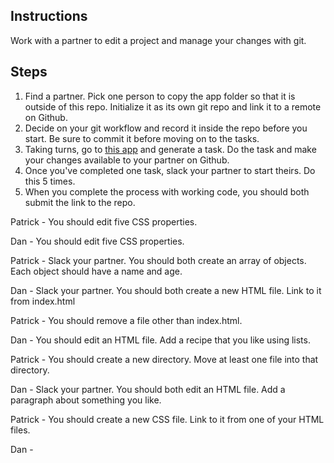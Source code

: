 ## Instructions

Work with a partner to edit a project and manage your changes with git.

## Steps

1. Find a partner. Pick one person to copy the app folder so that it is outside of this repo. Initialize it as its own git repo and link it to a remote on Github.
2. Decide on your git workflow and record it inside the repo before you start. Be sure to commit it before moving on to the tasks.
3. Taking turns, go to [this app](https://random-task-generator.firebaseapp.com) and generate a task. Do the task and make your changes available to your partner on Github.
4. Once you've completed one task, slack your partner to start theirs. Do this 5 times.
5. When you complete the process with working code, you should both submit the link to the repo.

Patrick - You should edit five CSS properties.

Dan - You should edit five CSS properties.

Patrick - Slack your partner. You should both create an array of objects. Each object should have a name and age.

Dan - Slack your partner. You should both create a new HTML file. Link to it from index.html

Patrick - You should remove a file other than index.html.

Dan - You should edit an HTML file. Add a recipe that you like using lists.

Patrick - You should create a new directory. Move at least one file into that directory.

Dan - Slack your partner. You should both edit an HTML file. Add a paragraph about something you like.

Patrick - You should create a new CSS file. Link to it from one of your HTML files.

Dan -
